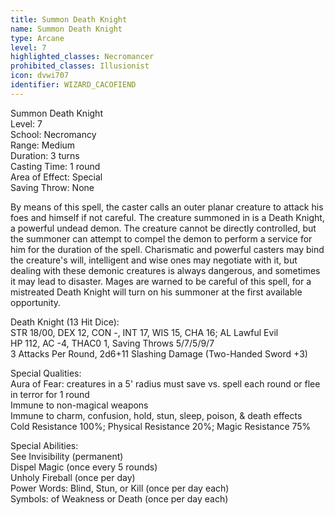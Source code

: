 ```yaml
---
title: Summon Death Knight
name: Summon Death Knight
type: Arcane
level: 7
highlighted_classes: Necromancer
prohibited_classes: Illusionist
icon: dvwi707
identifier: WIZARD_CACOFIEND
---
```

Summon Death Knight  
Level: 7  
School: Necromancy  
Range: Medium  
Duration: 3 turns  
Casting Time: 1 round  
Area of Effect: Special  
Saving Throw: None  
  
By means of this spell, the caster calls an outer planar creature to attack his foes and himself if not careful. The creature summoned in is a Death Knight, a powerful undead demon. The creature cannot be directly controlled, but the summoner can attempt to compel the demon to perform a service for him for the duration of the spell. Charismatic and powerful casters may bind the creature's will, intelligent and wise ones may negotiate with it, but dealing with these demonic creatures is always dangerous, and sometimes it may lead to disaster. Mages are warned to be careful of this spell, for a mistreated Death Knight will turn on his summoner at the first available opportunity.  
  
Death Knight (13 Hit Dice):  
STR 18/00, DEX 12, CON -, INT 17, WIS 15, CHA 16;  AL Lawful Evil  
HP 112, AC -4, THAC0 1, Saving Throws 5/7/5/9/7  
3 Attacks Per Round, 2d6+11 Slashing Damage (Two-Handed Sword +3)  
  
Special Qualities:  
Aura of Fear: creatures in a 5' radius must save vs. spell each round or flee in terror for 1 round  
Immune to non-magical weapons  
Immune to charm, confusion, hold, stun, sleep, poison, &amp; death effects  
Cold Resistance 100%; Physical Resistance 20%; Magic Resistance 75%  
  
Special Abilities:  
See Invisibility (permanent)  
Dispel Magic (once every 5 rounds)  
Unholy Fireball (once per day)  
Power Words: Blind, Stun, or Kill (once per day each)  
Symbols: of Weakness or Death (once per day each)  
